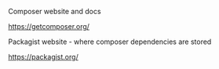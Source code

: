 Composer website and docs

https://getcomposer.org/

Packagist website - where composer dependencies are stored

https://packagist.org/